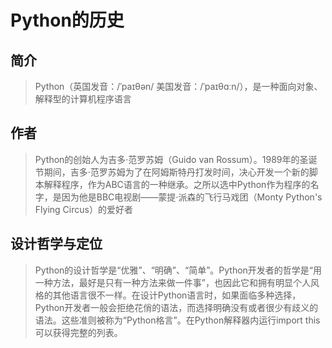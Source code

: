 # Python的历史

## 简介

> Python（英国发音：/ˈpaɪθən/ 美国发音：/ˈpaɪθɑːn/），是一种面向对象、解释型的计算机程序语言

## 作者

> Python的创始人为吉多·范罗苏姆（Guido van Rossum）。1989年的圣诞节期间，吉多·范罗苏姆为了在阿姆斯特丹打发时间，决心开发一个新的脚本解释程序，作为ABC语言的一种继承。之所以选中Python作为程序的名字，是因为他是BBC电视剧——蒙提·派森的飞行马戏团（Monty Python's Flying Circus）的爱好者

## 设计哲学与定位

> Python的设计哲学是“优雅”、“明确”、“简单”。Python开发者的哲学是“用一种方法，最好是只有一种方法来做一件事”，也因此它和拥有明显个人风格的其他语言很不一样。在设计Python语言时，如果面临多种选择，Python开发者一般会拒绝花俏的语法，而选择明确没有或者很少有歧义的语法。这些准则被称为“Python格言”。在Python解释器内运行import this可以获得完整的列表。
